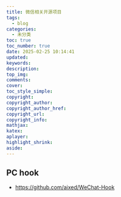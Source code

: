 ```yaml
---
title: 微信相关开源项目
tags:
  - blog
categories:
  - 未分类
toc: true
toc_number: true
date: 2025-02-25 10:14:41
updated:
keywords:
description:
top_img:
comments:
cover:
toc_style_simple:
copyright:
copyright_author:
copyright_author_href:
copyright_url:
copyright_info:
mathjax:
katex:
aplayer:
highlight_shrink:
aside:
---
```


## PC hook

- https://github.com/aixed/WeChat-Hook